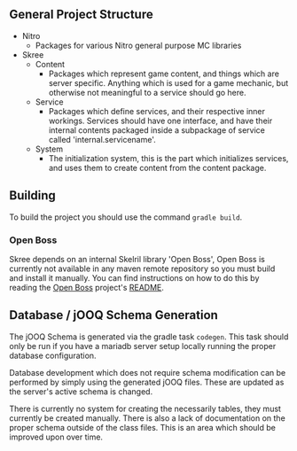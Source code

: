 ## General Project Structure

* Nitro
  - Packages for various Nitro general purpose MC libraries
* Skree
  - Content
    * Packages which represent game content, and things which are server specific. Anything which is used for a game mechanic, but otherwise not meaningful to a service should go here.
  - Service
    * Packages which define services, and their respective inner workings. Services should have one interface, and have their internal contents packaged inside a subpackage of service called 'internal.servicename'.
  - System
    * The initialization system, this is the part which initializes services, and uses them to create content from the content package.

## Building

To build the project you should use the command ````gradle build````.

### Open Boss

Skree depends on an internal Skelril library 'Open Boss', Open Boss is currently not available in any maven remote repository so you must build and install it manually. You can find instructions on how to do this by reading the [Open Boss](http://github.com/Skelril/Open-Boss) project's [README](https://github.com/Skelril/Open-Boss/blob/sponge/README.md).

## Database / jOOQ Schema Generation

The jOOQ Schema is generated via the gradle task ````codegen````. This task should only be run if you have a mariadb server setup locally running the proper database configuration.

Database development which does not require schema modification can be performed by simply using the generated jOOQ files. These are updated as the server's active schema is changed.

There is currently no system for creating the necessarily tables, they must currently be created manually. There is also a lack of documentation on the proper schema outside of the class files. This is an area which should be improved upon over time.
